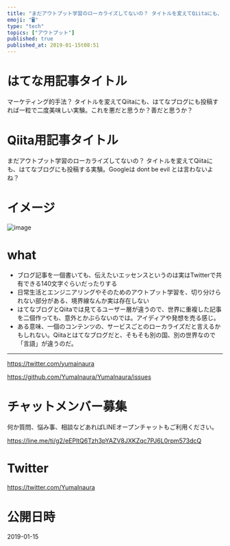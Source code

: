 ```yaml
---
title: "まだアウトプット学習のローカライズしてないの？ タイトルを変えてQiitaにも、はてなブログにも投稿する実験。Googleは dont be"
emoji: "🖥"
type: "tech"
topics: ["アウトプット"]
published: true
published_at: 2019-01-15t08:51
---
```


# はてな用記事タイトル

マーケティング的手法？ タイトルを変えてQiitaにも、はてなブログにも投稿すれば一粒で二度美味しい実験。これを悪だと思うか？善だと思うか？

# Qiita用記事タイトル

まだアウトプット学習のローカライズしてないの？ タイトルを変えてQiitaにも、はてなブログにも投稿する実験。Googleは dont be evil とは言わないよね？

# イメージ

![image](https://user-images.githubusercontent.com/13635059/51148491-c5de6b00-18a1-11e9-9da9-b086938a522b.png)

# what

- ブログ記事を一個書いても、伝えたいエッセンスというのは実はTwitterで共有できる140文字ぐらいだったりする
- 日常生活とエンジニアリングやそのためのアウトプット学習を、切り分けられない部分がある、境界線なんか実は存在しない
- はてなブログとQiitaでは見てるユーザー層が違うので、世界に重複した記事を二個作っても、意外とかぶらないのでは。アイディアや発想を売る感じ。
- ある意味、一個のコンテンツの、サービスごとのローカライズだと言えるかもしれない。Qiitaとはてなブログだと、そもそも別の国、別の世界なので「言語」が違うのだ。

---

https://twitter.com/yumainaura

https://github.com/YumaInaura/YumaInaura/issues










<!-- Update From Qiita API -->

# チャットメンバー募集


何か質問、悩み事、相談などあればLINEオープンチャットもご利用ください。

https://line.me/ti/g2/eEPltQ6Tzh3pYAZV8JXKZqc7PJ6L0rpm573dcQ





# Twitter


https://twitter.com/YumaInaura


<!-- Update From Qiita API -->



# 公開日時

2019-01-15
